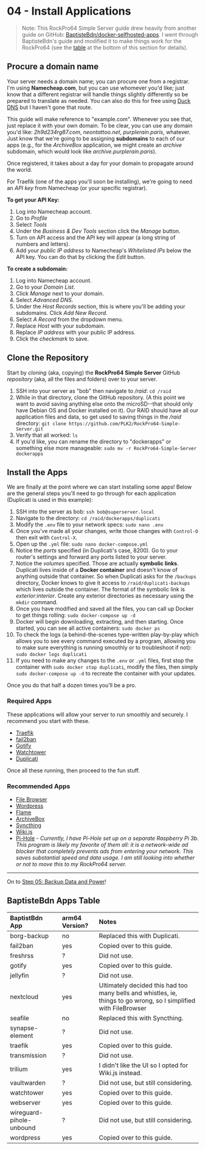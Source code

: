 # 04 - Install Applications

> Note: This RockPro64 Simple Server guide drew heavily from another guide on GitHub: [BaptisteBdn/docker-selfhosted-apps](https://github.com/BaptisteBdn/docker-selfhosted-apps). I went through BaptisteBdn's guide and modified it to make things work for the RockPro64 (see the [table](#BaptisteBdn-Apps-Table) at the bottom of this section for details).

## Procure a domain name

Your server needs a domain name; you can procure one from a registrar. I'm using **Namecheap.com**, but you can use whomever you'd like; just know that a different registrar will handle things slightly differently so be prepared to translate as needed. You can also do this for free using [Duck DNS](https://github.com/linuxserver/docker-duckdns) but I haven't gone that route.

This guide will make reference to "example.com". Whenever you see that, just replace it with your own domain. To be clear, you can use any domain you'd like: *2h9d234rg87.com*, *neontattoo.net*, *purplerain.paris*, whatever. Just know that we're going to be assigning **subdomains** to each of our apps (e.g., for the *ArchiveBox* application, we might create an *archive* subdomain, which would look like *archive.purplerain.paris*).

Once registered, it takes about a day for your domain to propagate around the world.

For Traefik (one of the apps you'll soon be installing), we're going to need an *API key* from Namecheap (or your specific registrar). 

**To get your API Key:**
1. Log into Namecheap account.
2. Go to *Profile*
3. Select *Tools*
4. Under the *Business & Dev Tools* section click the *Manage* button. 
5. Turn on API access and the API key will appear (a long string of numbers and letters). 
6. Add your *public IP address* to Namecheap's *Whitelisted IPs* below the API key. You can do that by clicking the *Edit* button.

**To create a subdomain:**
1. Log into Namecheap account.
2. Go to your *Domain List*.
3. Click *Manage* next to your domain. 
4. Select *Advanced DNS*. 
5. Under the *Host Records* section, this is where you'll be adding your subdomains. Click *Add New Record*.
6. Select *A Record* from the dropdown menu.
7. Replace *Host* with your subdomain.
8. Replace *IP address* with your public IP address.
9. Click the _checkmark_ to save.


## Clone the Repository

Start by _cloning_ (aka, copying) the **RockPro64 Simple Server** GitHub _repository_ (aka, all the files and folders) over to your server.

1. SSH into your server as "bob" then navigate to */raid*: `cd /raid`
2. While in that directory, clone the  GitHub repository. (A this point we want to avoid saving anything else onto the microSD--that should only have Debian OS and Docker installed on it). Our RAID should have all our application files and data, so get used to saving things in the */raid* directory: `git clone https://github.com/PLK2/RockPro64-Simple-Server.git`
3. Verify that all worked: `ls`
4. If you'd like, you can rename the directory to "dockerapps" or something else more manageable: `sudo mv -r RockPro64-Simple-Server dockerapps`


## Install the Apps
We are finally at the point where we can start installing some apps! Below are the general steps you'll need to go through for each application (Duplicati is used in this example):

1. SSH into the server as bob: `ssh bob@superserver.local`
2. Navigate to the directory: `cd /raid/dockerapps/duplicati`
3. Modify the `.env` file to your network specs: `sudo nano .env`
4. Once you've made all your changes, write those changes with `Control-O` then exit with `Control-X`.
5. Open up the `.yml` file: `sudo nano docker-compose.yml`
6. Notice the *ports* specified (in Duplicati's case, 8200). Go to your router's settings and forward any ports listed to your server.
7. Notice the *volumes* specified. Those are actually **symbolic links**. Duplicati lives inside of a **Docker container** and doesn't know of anything outside that container. So when Duplicati asks for the `/backups` directory, Docker knows to give it access to `/raid/duplicati-backups` which lives outside the container. The format of the symbolic link is *exterior:interior*. Create any exterior directories as necessary using the `mkdir` command.
8. Once you have modified and saved all the files, you can call up Docker to get things rolling: `sudo docker-compose up -d`
9. Docker will begin downloading, extracting, and then starting. Once started, you can see all active containers: `sudo docker ps`
10. To check the logs (a behind-the-scenes type-written play-by-play which allows you to see every command executed by a program, allowing you to make sure everything is running smoothly or to troubleshoot if not): `sudo docker logs duplicati`
11. If you need to make any changes to the `.env` or `.yml` files, first stop the container with `sudo docker stop duplicati`, modify the files, then simply `sudo docker-compose up -d` to recreate the container with your updates.

Once you do that half a dozen times you'll be a pro.


### Required Apps
These applications will allow your server to run smoothly and securely. I recommend you start with these.

* [Traefik](traefik/)
* [fail2ban](fail2ban/)
* [Gotify](gotify/)
* [Watchtower](watchtower/)
* [Duplicati](duplicati/)

Once all these running, then proceed to the fun stuff.


### Recommended Apps

* [File Browser](filebrowser/)
* [Wordpress](wordpress/)
* [Flame](flame/)
* [ArchiveBox](archivebox/)
* [Syncthing](syncthing/)
* [Wiki.js](wiki/)
* [Pi-Hole](https://hub.docker.com/r/pihole/pihole) - *Currently, I have Pi-Hole set up on a separate Raspberry Pi 3b. This program is likely my favorite of them all: it is a network-wide ad blocker that completely prevents ads from entering your network. This saves substantial speed and data usage. I am still looking into whether or not to move this to my RockPro64 server.*

***

On to [Step 05: Backup Data and Power](05-backup-data-and-power.md)!

## BaptisteBdn Apps Table

| BaptistBdn App | arm64 Version? | Notes |
|:--|:--|:--|
| borg-backup | no | Replaced this with Duplicati. |
| fail2ban | yes | Copied over to this guide. |
| freshrss | ? | Did not use. |
| gotify | yes | Copied over to this guide. |
| jellyfin | ? | Did not use. |
| nextcloud | yes | Ultimately decided this had too many bells and whistles, ie, things to go wrong, so I simplified with FileBrowser |
| seafile | no | Replaced this with Syncthing. |
| synapse-element | ? | Did not use. |
| traefik | yes | Copied over to this guide. |
| transmission | ? | Did not use. |
| trilium | yes | I didn't like the UI so I opted for Wiki.js instead. |
| vaultwarden | ? | Did not use, but still considering. |
| watchtower | yes | Copied over to this guide. |
| webserver | yes | Copied over to this guide. |
| wireguard-pihole-unbound | ? | Did not use, but still considering. |
| wordpress | yes | Copied over to this guide. |
